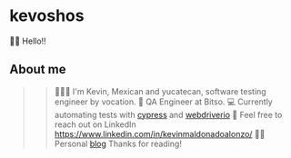 # kevoshos  

👋🏻 Hello!!  
## About me
>>👨🏻‍💻 I'm Kevin, Mexican and yucatecan, software testing engineer by vocation.
>>🚀 QA Engineer at Bitso.
>>💻 Currently automating tests with [cypress](https://www.cypress.io/) and [webdriverio](https://webdriver.io/)
>>📍 Feel free to reach out on LinkedIn https://www.linkedin.com/in/kevinmaldonadoalonzo/
>>✍🏻 Personal [blog](https://medium.com/@qatrain) Thanks for reading!
